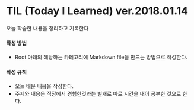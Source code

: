 # TIL (Today I Learned) ver.2018.01.14
오늘 학습한 내용을 정리하고 기록한다

#### 작성 방법
* Root 아래의 해당하는 카테고리에 Markdown file을 만드는 방법으로 작성한다.

#### 작성 규칙
* 오늘 배운 내용을 작성한다. 
* 주제와 내용은 직장에서 경험한것과는 별개로 따로 시간을 내어 공부한 것으로 한다.


